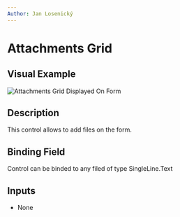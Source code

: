 ```yaml
---
Author: Jan Losenický
---
```


# Attachments Grid

## Visual Example

![Attachments Grid Displayed On Form](/.attachments/Controls/attachmentsgridcontrol.png)

## Description

This control allows to add files on the form.

## Binding Field

Control can be binded to any filed of type SingleLine.Text

## Inputs
- None
